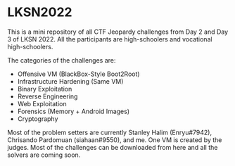 # LKSN2022
This is a mini repository of all CTF Jeopardy challenges from Day 2 and Day 3 of LKSN 2022. All the participants are high-schoolers and vocational high-schoolers.

The categories of the challenges are:
* Offensive VM (BlackBox-Style Boot2Root)
* Infrastructure Hardening (Same VM)
* Binary Exploitation
* Reverse Engineering
* Web Exploitation
* Forensics (Memory + Android Images)
* Cryptography

Most of the problem setters are currently Stanley Halim (Enryu#7942), Chrisando Pardomuan (siahaan#9550), and me. One VM is created by the judges.
Most of the challenges can be downloaded from here and all the solvers are coming soon.

